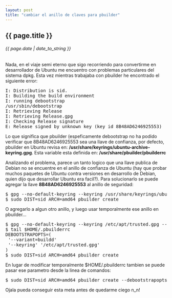 ```yaml
---
layout: post
title: "cambiar el anillo de claves para pbuilder"
---
```


## {{ page.title }}
###### {{ page.date | date_to_string }}

Nada, en el viaje semi eterno que sigo recorriendo para convertirme en desarrollador de Ubuntu me encuentro con problemas particulares del sistema dpkg. Esta vez mientras trabajaba con pbuilder he encontrado el siguiente error:

<pre>
I: Distribution is sid.
I: Building the build environment
I: running debootstrap
/usr/sbin/debootstrap
I: Retrieving Release
I: Retrieving Release.gpg
I: Checking Release signature
E: Release signed by unknown key (key id 8B48AD6246925553)
</pre>

Lo que significa que pbuilder (espeficamente debootstrap no ha podido verificar que 8B48AD6246925553 sea una llave de confianza, por defecto, pbuilder en Ubuntu revisa en: **/usr/share/keyrings/ubuntu-archive-keyring.gpg**. Esta variable esta definida en: **/usr/share/pbuilder/pbuilderrc**

Analizando el problema, parece un tanto logico que una llave publica de Debian no se encuentre en el anillo de confianza de Ubuntu (hay que probar muchos paquetes de Ubuntu contra versiones en desarrollo de Debian, quien dijo que desarrollar Ubuntu era facil?). Para solucionarlo se puede agregar la llave **8B48AD6246925553** al anillo de seguridad:

<pre>
$ gpg --no-default-keyring --keyring /usr/share/keyrings/ubuntu-archive-keyring.gpg --recv-keys 8B48AD6246925553
$ sudo DIST=sid ARCH=amd64 pbuilder create
</pre>

O agregarlo a algun otro anillo, y luego usar temporalmente ese anillo en pbuilder...

<pre>
$ gpg --no-default-keyring --keyring /etc/apt/trusted.gpg --recv-keys 8B48AD6246925553
$ tail $HOME/.pbuilderrc
DEBOOTSTRAPOPTS=(
 '--variant=buildd'
 '--keyring' '/etc/apt/trusted.gpg'
)
$ sudo DIST=sid ARCH=amd64 pbuilder create
</pre>

En lugar de modificar temporalmente $HOME/.pbuilderrc tambien se puede pasar ese parametro desde la linea de comandos:

<pre>
$ sudo DIST=sid ARCH=amd64 pbuilder create --debootstrapopts --keyring=/etc/apt/trusted.gpg
</pre>

Ojala pueda conseguir esta meta antes de quedarme ciego n_n!
